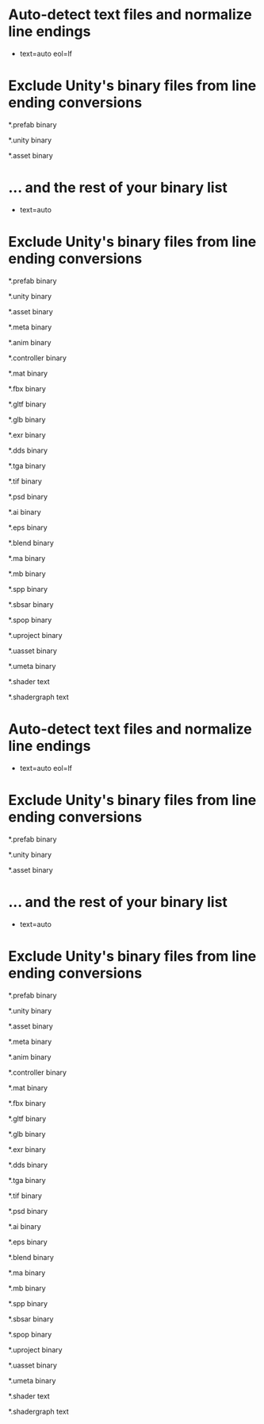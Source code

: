 # Auto-detect text files and normalize line endings

* text=auto eol=lf



# Exclude Unity's binary files from line ending conversions

*.prefab binary

*.unity binary

*.asset binary

# ... and the rest of your binary list



* text=auto



# Exclude Unity's binary files from line ending conversions

*.prefab binary

*.unity binary

*.asset binary

*.meta binary

*.anim binary

*.controller binary

*.mat binary

*.fbx binary

*.gltf binary

*.glb binary

*.exr binary

*.dds binary

*.tga binary

*.tif binary

*.psd binary

*.ai binary

*.eps binary

*.blend binary

*.ma binary

*.mb binary

*.spp binary

*.sbsar binary

*.spop binary

*.uproject binary

*.uasset binary

*.umeta binary

*.shader text

*.shadergraph text
# Auto-detect text files and normalize line endings

* text=auto eol=lf



# Exclude Unity's binary files from line ending conversions

*.prefab binary

*.unity binary

*.asset binary

# ... and the rest of your binary list



* text=auto



# Exclude Unity's binary files from line ending conversions

*.prefab binary

*.unity binary

*.asset binary

*.meta binary

*.anim binary

*.controller binary

*.mat binary

*.fbx binary

*.gltf binary

*.glb binary

*.exr binary

*.dds binary

*.tga binary

*.tif binary

*.psd binary

*.ai binary

*.eps binary

*.blend binary

*.ma binary

*.mb binary

*.spp binary

*.sbsar binary

*.spop binary

*.uproject binary

*.uasset binary

*.umeta binary

*.shader text

*.shadergraph text
